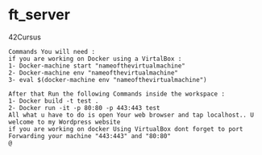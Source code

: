 # ft_server
42Cursus
	
	  	   
	Commands You will need : 
	if you are working on Docker using a VirtalBox :
	1- Docker-machine start "nameofthevirtualmachine"
	2- Docker-machine env "nameofthevirtualmachine"
	3- eval $(docker-machine env "nameofthevirtualmachine")

	After that Run the following Commands inside the workspace :
	1- Docker build -t test .
	2- Docker run -it -p 80:80 -p 443:443 test
	All what u have to do is open Your web browser and tap localhost.. U welcome to my Wordpress website 
	if you are working on docker Using VirtualBox dont forget to port Forwarding your machine "443:443" and "80:80" 
	@
